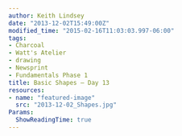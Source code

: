 ```yaml
---
author: Keith Lindsey
date: "2013-12-02T15:49:00Z"
modified_time: "2015-02-16T11:03:03.997-06:00"
tags:
- Charcoal
- Watt's Atelier
- drawing
- Newsprint
- Fundamentals Phase 1
title: Basic Shapes – Day 13
resources:
- name: "featured-image"
  src: "2013-12-02_Shapes.jpg"
Params:
  ShowReadingTime: true
---
```

